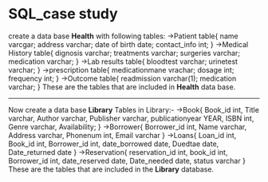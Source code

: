 # SQL_case study
create a data base **Health** with following tables:
->Patient table{
      name varcgar;
      address varchar;
      date of birth date;
      contact_info int;
      }
  ->Medical History table{
      dignosis varchar;
      treatments varchar;
      surgeries varchar;
      medication varchar;
      }
  ->Lab results table{
      bloodtest varchar;
      urinetest varchar;
      }
  ->prescription table{
      medicationmane vrachar;
      dosage int;
      frequency int;
      }
  ->Outcome table{
      readmission varchar(1);
      medication varchar;
      }
These are the tables that are included in **Health** data base.
***************************************************************************************************************
Now create  a data base **Library**
Tables in Library:-
->Book{
      Book_id int,
      Title varchar,
      Author varchar,
      Publisher varchar,
      publicationyear YEAR,
      ISBN int,
      Genre varchar,
      Availability;
      }
->Borrower{
      Borrower_id int,
      Name varchar,
      Address varchar,
      Phonenum int,
      Email varchar
      }
->Loans{
      Loan_id int,
      Book_id int,
      Borrower_id int,
      date_borrowed date,
      Duedtae date,
      Date_returned date
      }
->Reservation{
      reservation_id int,
      book_id int,
      Borrower_id int,
      date_reserved date,
      Date_needed date,
      status varchar
      }
These are the tables that are included in the **Library** database.

      
      











  
